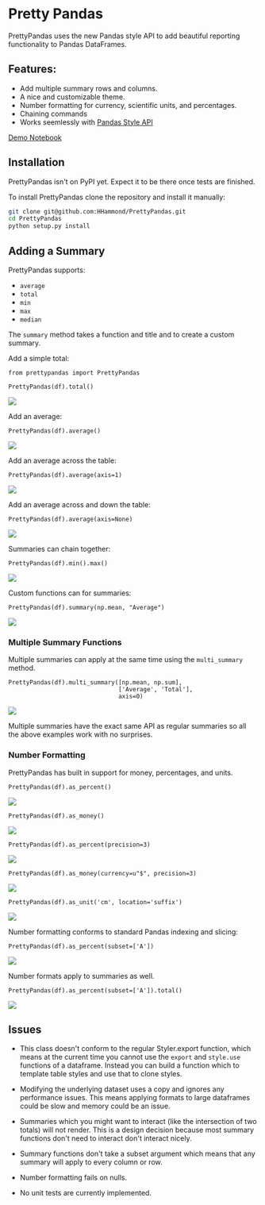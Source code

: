 # Pretty Pandas

PrettyPandas uses the new Pandas style API to add beautiful reporting
functionality to Pandas DataFrames.

## Features:

* Add multiple summary rows and columns.
* A nice and customizable theme.
* Number formatting for currency, scientific units, and percentages.
* Chaining commands
* Works seemlessly with [Pandas Style API](http://pandas.pydata.org/pandas-docs/stable/style.html)

[Demo Notebook](http://nbviewer.jupyter.org/github/HHammond/PrettyPandas/blob/master/PrettyPandas%20Demo.ipynb)

## Installation

PrettyPandas isn't on PyPI yet. Expect it to be there once tests are finished. 

To install PrettyPandas clone the repository and install it manually:

```sh
git clone git@github.com:HHammond/PrettyPandas.git
cd PrettyPandas
python setup.py install
```

## Adding a Summary

PrettyPandas supports:

* `average`
* `total`
* `min`
* `max`
* `median`

The `summary` method takes a function and title and to create a custom summary.

Add a simple total:

```
from prettypandas import PrettyPandas

PrettyPandas(df).total()
```

![](docs/screenshots/2.png)

Add an average:

```
PrettyPandas(df).average()
```

![](docs/screenshots/3.png)

Add an average across the table:

```
PrettyPandas(df).average(axis=1)
```

![](docs/screenshots/4.png)

Add an average across and down the table:

```
PrettyPandas(df).average(axis=None)
```

![](docs/screenshots/5.png)

Summaries can chain together:

```
PrettyPandas(df).min().max()
```

![](docs/screenshots/6.png)

Custom functions can for summaries:

```
PrettyPandas(df).summary(np.mean, "Average")
```

![](docs/screenshots/7.png)

### Multiple Summary Functions

Multiple summaries can apply at the same time using the `multi_summary`
method.

```
PrettyPandas(df).multi_summary([np.mean, np.sum],
                               ['Average', 'Total'],
                               axis=0)
```

![](docs/screenshots/8.png)


Multiple summaries have the exact same API as regular summaries so all the above
examples work with no surprises.

### Number Formatting

PrettyPandas has built in support for money, percentages, and units.

```
PrettyPandas(df).as_percent()
```

![](docs/screenshots/9.png)


```
PrettyPandas(df).as_money()
```

![](docs/screenshots/10.png)


```
PrettyPandas(df).as_percent(precision=3)
```

![](docs/screenshots/11.png)


```
PrettyPandas(df).as_money(currency=u"$", precision=3)
```

![](docs/screenshots/12.png)


```
PrettyPandas(df).as_unit('cm', location='suffix')
```

![](docs/screenshots/13.png)


Number formatting conforms to standard Pandas indexing and slicing:

```
PrettyPandas(df).as_percent(subset=['A'])
```

![](docs/screenshots/14.png)


Number formats apply to summaries as well.

```
PrettyPandas(df).as_percent(subset=['A']).total()
```

![](docs/screenshots/15.png)

## Issues

* This class doesn't conform to the regular Styler.export function, which
means at the current time you cannot use the `export` and `style.use`
functions of a dataframe. Instead you can build a function which to
template table styles and use that to clone styles.

* Modifying the underlying dataset uses a copy and ignores any performance
issues. This means applying formats to large dataframes could be slow and
memory could be an issue.

* Summaries which you might want to interact (like the intersection of two
totals) will not render. This is a design decision because most summary
functions don't need to interact don't interact nicely.

* Summary functions don't take a subset argument which means that any
summary will apply to every column or row.

* Number formatting fails on nulls.

* No unit tests are currently implemented.
